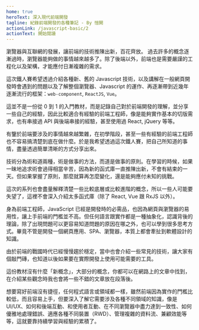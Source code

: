 ```yaml
---
home: true
heroText: 深入現代前端開發
tagline: 紀錄前端開發的各種筆記 - By 愷開
actionLink: /javascript-basic/2
actionText: 開始閱讀
---
```


瀏覽器與互聯網的發展，讓前端的技術推陳出新，百花齊放。
過去許多的概念逐漸過時，瀏覽器能夠做的事情越來越多了。除了後端以外，前端也是需要嚴謹的工程化以及架構，才能應付日漸複雜的需求。

這次鐵人賽希望透過介紹各種新、舊的 Javascript 技術，以及講解在一般網頁開發時會遇到的問題以及了解整個瀏覽器、Javascript 的運作、再逐漸帶到近幾年逐漸流行的框架：`web-component`, `ReactJS`, `Vue`。

這並不是一份從 0 到 1 的入門教材，而是記錄自己對於前端開發的理解，並分享一些自己的經驗，因此比較適合有經驗的前端工程師，像是能夠實作基本的切版需求，也有串接過 API 與後端串接的經驗，甚至使用過 React, jQuery 等等。

有鑒於前端要涉及的事情越來越繁雜，在初學階段，甚至一些有經驗的前端工程師也不容易搞清楚到底在做什麼。於是我希望透過這次鐵人賽，把自己所知道的事情，盡量透過簡單清晰的方式分享出來。

技術分為術和道兩種，術是做事的方法，而道是做事的原則。在學習的時候，如果一昧地追求術會過得相當辛苦，因為新的函式庫一直推陳出新，不會有結束的一天。但如果掌握了原則，那麼就算再怎麼變化，還是能夠應付未知的挑戰。

這次的系列也會盡量解釋清楚一些比較底層或比較進階的概念，所以一些人可能要失望了，這裡不會深入介紹太多函式庫（除了 React, Vue 跟 RxJS 以外）。

身為前端工程師，JavaScript 已經是開發時的必需品，也因為網頁與瀏覽器的易用性，讓上手前端的門檻並不高。但任何語言跟實作都是一種抽象化，認識背後的理論，除了出現問題可以更容易知道問題的原因在哪之外，也可以學到很多思考方式。畢竟不管是開發一個網頁應用、SPA、瀏覽器，本質上都會牽扯到軟體設計的知識。

由於前端的戰國時代已經慢慢趨於穩定，當中也會介紹一些常見的技術，讓大家有個敲門磚，也知道以後如果要在實際開發上使用可能需要的工具。

這份教材沒有什麼「新概念」，大部分的概念，你都可以在網路上的文章中找到，在介紹某些觀念時我也會將一些不錯的文章放在段落後。

想要寫好前端沒有捷徑，任何程式語言或領域都一樣，雖然前端因為實作的門檻比較低，而且容易上手，但要深入了解它需要涉及各種不同領域的知識，像是 UI/UX、如何和後端互動、和使用者互動、在不同瀏覽器中盡力達到一致性、如何優雅地處理錯誤、適應各種不同裝置（RWD）、管理複雜的資料流、兼顧效能等等，這就要靠持續學習與經驗的累積了。